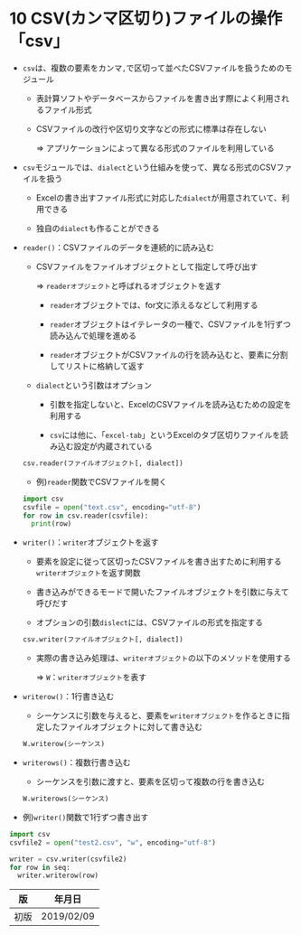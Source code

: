 10 CSV(カンマ区切り)ファイルの操作「csv」
===================================

* `csv`は、複数の要素をカンマ`,`で区切って並べたCSVファイルを扱うためのモジュール

  * 表計算ソフトやデータベースからファイルを書き出す際によく利用されるファイル形式

  * CSVファイルの改行や区切り文字などの形式に標準は存在しない

    => アプリケーションによって異なる形式のファイルを利用している

* `csv`モジュールでは、`dialect`という仕組みを使って、異なる形式のCSVファイルを扱う

  * Excelの書き出すファイル形式に対応した`dialect`が用意されていて、利用できる

  * 独自の`dialect`も作ることができる

* `reader()`：CSVファイルのデータを連続的に読み込む

  * CSVファイルをファイルオブジェクトとして指定して呼び出す

    => `readerオブジェクト`と呼ばれるオブジェクトを返す

    * `reader`オブジェクトでは、for文に添えるなどして利用する

    * `reader`オブジェクトはイテレータの一種で、CSVファイルを1行ずつ読み込んで処理を進める

    * `reader`オブジェクトがCSVファイルの行を読み込むと、要素に分割してリストに格納して返す

  * `dialect`という引数はオプション

    * 引数を指定しないと、ExcelのCSVファイルを読み込むための設定を利用する

    * `csv`には他に、「`excel-tab`」というExcelのタブ区切りファイルを読み込む設定が内蔵されている

  ```python
  csv.reader(ファイルオブジェクト[, dialect])
  ```

  * 例)`reader`関数でCSVファイルを開く

  ```python
  import csv
  csvfile = open("text.csv", encoding="utf-8")
  for row in csv.reader(csvfile):
    print(row)
  ```

* `writer()`：`writer`オブジェクトを返す

  * 要素を設定に従って区切ったCSVファイルを書き出すために利用する`writerオブジェクト`を返す関数

  * 書き込みができるモードで開いたファイルオブジェクトを引数に与えて呼びだす

  * オプションの引数`dislect`には、CSVファイルの形式を指定する


  ```python
  csv.writer(ファイルオブジェクト[, dialect])
  ```

  * 実際の書き込み処理は、`writerオブジェクト`の以下のメソッドを使用する

    => `W`：`writerオブジェクト`を表す

* `writerow()`：1行書き込む

  * シーケンスに引数を与えると、要素を`writerオブジェクト`を作るときに指定したファイルオブジェクトに対して書き込む

  ```python
  W.writerow(シーケンス)
  ```

* `writerows()`：複数行書き込む

  * シーケンスを引数に渡すと、要素を区切って複数の行を書き込む

  ```python
  W.writerows(シーケンス)
  ```

* 例)`writer()`関数で1行ずつ書き出す

```python
import csv
csvfile2 = open("test2.csv", "w", encoding="utf-8")

writer = csv.writer(csvfile2)
for row in seq:
  writer.writerow(row)
```



| 版 |  年月日   |
|---|----------|
|初版|2019/02/09|
